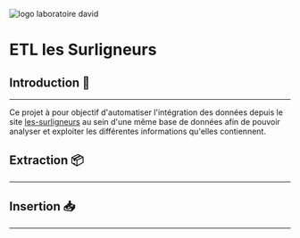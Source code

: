 ![logo laboratoire david](https://www.irit.fr/CAIR/images_specific/logos/logo_david.png)

# ETL les Surligneurs

## Introduction :blue_book:
---

Ce projet à pour objectif d'automatiser l'intégration des données depuis le site [les-surligneurs](les-surlligneurs.eu) au sein d'une même base de données afin de pouvoir analyser et exploiter les différentes informations qu'elles contiennent.

## Extraction :package:
---


## Insertion :inbox_tray:
---
